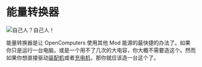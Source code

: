 # 能量转换器

![自己人？自己人！](oredict:oc:powerConverter)

能量转换器是让 OpenComputers 使用其他 Mod 能源的最快捷的办法了。如果你只是运行一台电脑，或是一个用不了几次的大电容，你大概不需要造这个。然而如果你想直接驱动[装配机](assembler.md)或者[充电机](charger.md)，那你就应该造一台这个了。
